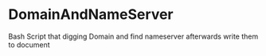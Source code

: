 # DomainAndNameServer
Bash Script that digging Domain and find nameserver afterwards write them to document  

